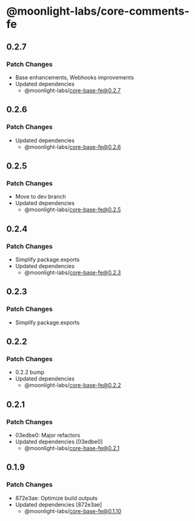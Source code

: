 # @moonlight-labs/core-comments-fe

## 0.2.7

### Patch Changes

- Base enhancements, Webhooks improvements
- Updated dependencies
  - @moonlight-labs/core-base-fe@0.2.7

## 0.2.6

### Patch Changes

- Updated dependencies
  - @moonlight-labs/core-base-fe@0.2.6

## 0.2.5

### Patch Changes

- Move to dev branch
- Updated dependencies
  - @moonlight-labs/core-base-fe@0.2.5

## 0.2.4

### Patch Changes

- Simplify package.exports
- Updated dependencies
  - @moonlight-labs/core-base-fe@0.2.3

## 0.2.3

### Patch Changes

- Simplify package.exports

## 0.2.2

### Patch Changes

- 0.2.2 bump
- Updated dependencies
  - @moonlight-labs/core-base-fe@0.2.2

## 0.2.1

### Patch Changes

- 03edbe0: Major refactors
- Updated dependencies [03edbe0]
  - @moonlight-labs/core-base-fe@0.2.1

## 0.1.9

### Patch Changes

- 872e3ae: Optimize build outputs
- Updated dependencies [872e3ae]
  - @moonlight-labs/core-base-fe@0.1.10

